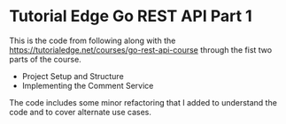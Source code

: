 # Tutorial Edge Go REST API Part 1

This is the code from following along with the https://tutorialedge.net/courses/go-rest-api-course through the fist two parts of the course.

* Project Setup and Structure
* Implementing the Comment Service

The code includes some minor refactoring that I added to understand the code and to cover alternate use cases.
